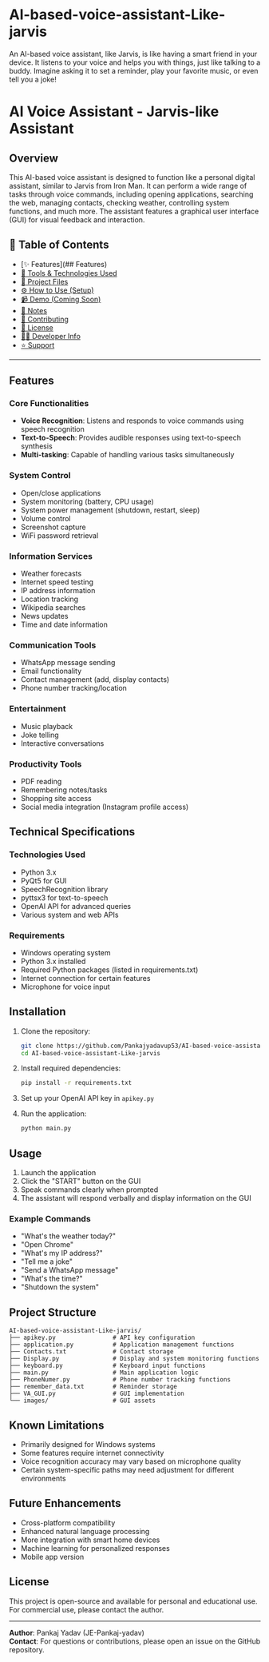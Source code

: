 # AI-based-voice-assistant-Like-jarvis
An AI-based voice assistant, like Jarvis, is like having a smart friend in your device. It listens to your voice and helps you with things, just like talking to a buddy. Imagine asking it to set a reminder, play your favorite music, or even tell you a joke!
<br>

# AI Voice Assistant - Jarvis-like Assistant


## Overview

This AI-based voice assistant is designed to function like a personal digital assistant, similar to Jarvis from Iron Man. It can perform a wide range of tasks through voice commands, including opening applications, searching the web, managing contacts, checking weather, controlling system functions, and much more. The assistant features a graphical user interface (GUI) for visual feedback and interaction.


## 📑 Table of Contents

- [✨ Features](## Features)
- [🧰 Tools & Technologies Used](#-tools--technologies-used)
- [📁 Project Files](#-project-files)
- [⚙️ How to Use (Setup)](#️-how-to-use-setup)
- [📹 Demo (Coming Soon)](#-demo-coming-soon)
- [📝 Notes](#-notes)
- [🤝 Contributing](#-contributing)
- [📜 License](#-license)
- [👨‍💻 Developer Info](#-developer-info)
- [⭐ Support](#-support)

---

## Features

### Core Functionalities
- **Voice Recognition**: Listens and responds to voice commands using speech recognition
- **Text-to-Speech**: Provides audible responses using text-to-speech synthesis
- **Multi-tasking**: Capable of handling various tasks simultaneously

### System Control
- Open/close applications
- System monitoring (battery, CPU usage)
- System power management (shutdown, restart, sleep)
- Volume control
- Screenshot capture
- WiFi password retrieval

### Information Services
- Weather forecasts
- Internet speed testing
- IP address information
- Location tracking
- Wikipedia searches
- News updates
- Time and date information

### Communication Tools
- WhatsApp message sending
- Email functionality
- Contact management (add, display contacts)
- Phone number tracking/location

### Entertainment
- Music playback
- Joke telling
- Interactive conversations

### Productivity Tools
- PDF reading
- Remembering notes/tasks
- Shopping site access
- Social media integration (Instagram profile access)

## Technical Specifications

### Technologies Used
- Python 3.x
- PyQt5 for GUI
- SpeechRecognition library
- pyttsx3 for text-to-speech
- OpenAI API for advanced queries
- Various system and web APIs

### Requirements
- Windows operating system
- Python 3.x installed
- Required Python packages (listed in requirements.txt)
- Internet connection for certain features
- Microphone for voice input

## Installation

1. Clone the repository:
   ```bash
   git clone https://github.com/Pankajyadavup53/AI-based-voice-assistant-Like-jarvis.git
   cd AI-based-voice-assistant-Like-jarvis
   ```

2. Install required dependencies:
   ```bash
   pip install -r requirements.txt
   ```

3. Set up your OpenAI API key in `apikey.py`

4. Run the application:
   ```bash
   python main.py
   ```

## Usage

1. Launch the application
2. Click the "START" button on the GUI
3. Speak commands clearly when prompted
4. The assistant will respond verbally and display information on the GUI

### Example Commands
- "What's the weather today?"
- "Open Chrome"
- "What's my IP address?"
- "Tell me a joke"
- "Send a WhatsApp message"
- "What's the time?"
- "Shutdown the system"

## Project Structure

```
AI-based-voice-assistant-Like-jarvis/
├── apikey.py                # API key configuration
├── application.py           # Application management functions
├── Contacts.txt             # Contact storage
├── Display.py               # Display and system monitoring functions
├── keyboard.py              # Keyboard input functions
├── main.py                  # Main application logic
├── PhoneNumer.py            # Phone number tracking functions
├── remember_data.txt        # Reminder storage
├── VA_GUI.py                # GUI implementation
└── images/                  # GUI assets
```

## Known Limitations

- Primarily designed for Windows systems
- Some features require internet connectivity
- Voice recognition accuracy may vary based on microphone quality
- Certain system-specific paths may need adjustment for different environments

## Future Enhancements

- Cross-platform compatibility
- Enhanced natural language processing
- More integration with smart home devices
- Machine learning for personalized responses
- Mobile app version

## License

This project is open-source and available for personal and educational use. For commercial use, please contact the author.

---

**Author**: Pankaj Yadav (JE-Pankaj-yadav)  
**Contact**: For questions or contributions, please open an issue on the GitHub repository.